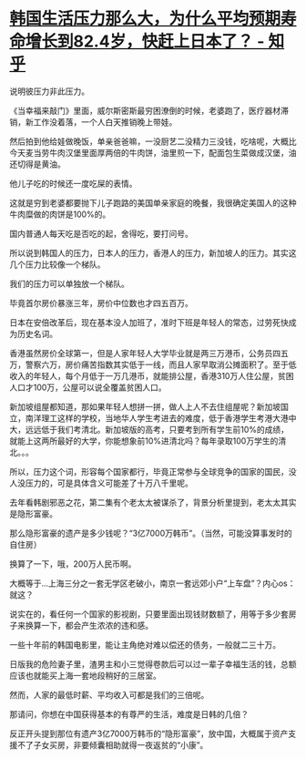 # [韩国生活压力那么大，为什么平均预期寿命增长到82.4岁，快赶上日本了？ - 知乎](https://www.zhihu.com/question/484162882/answer/2274168218)

说明彼压力非此压力。

《当幸福来敲门》里面，威尔斯密斯最穷困潦倒的时候，老婆跑了，医疗器材滞销，新工作没着落，一个人白天推销晚上带娃。

然后拍到他给娃做晚饭，单亲爸爸嘛，一没厨艺二没精力三没钱，吃啥呢，大概比今天麦当劳牛肉汉堡里面厚两倍的牛肉饼，油里煎一下，配面包生菜做成汉堡，油还切得是黄油。

他儿子吃的时候还一度吃屎的表情。

这就是穷到老婆都要抛下儿子跑路的美国单亲家庭的晚餐，我很确定美国人的这种牛肉糜做的肉饼是100%的。

国内普通人每天吃是否吃的起，舍得吃，要打问号。

所以说到韩国人的压力，日本人的压力，香港人的压力，新加坡人的压力。其实这几个压力比较像一个梯队。

我们的压力可以单独放一个梯队。

毕竟首尔房价暴涨三年，房价中位数也才四五百万。

日本在安倍改革后，现在基本没人加班了，准时下班是年轻人的常态，过劳死快成为历史名词。

香港虽然房价全球第一，但是人家年轻人大学毕业就是两三万港币，公务员四五万，警察六万，房价痛苦指数其实低于一线，而且人家早取消公摊面积了。至于低收入的年轻人，每个月低于一万几港币，就能排公屋，香港310万人住公屋，贫困人口才100万，公屋可以说全覆盖贫困人口。

新加坡组屋都知道，那如果年轻人想拼一拼，做人上人不去住组屋呢？新加坡国立，南洋理工这样的学校，当地华人学生考进去的难度，低于香港学生考港大港中大，远远低于我们考清北。新加坡版的高考，只要考到所有学生前10%的成绩，就能上这两所最好的大学，你能想象前10%进清北吗？每年录取100万学生的清北。。。

所以，压力这个词，形容每个国家都行，毕竟正常参与全球竞争的国家的国民，没人没压力的，可是具体含义可能差了十万八千里呢。

去年看韩剧邪恶之花，第二集有个老太太被谋杀了，背景分析里提到，老太太其实是隐形富豪。

那么隐形富豪的遗产是多少钱呢？“3亿7000万韩币”。（当然，可能没算事发时的自住房）

换算了一下，哦，200万人民币啊。

大概等于...上海三分之一套无学区老破小，南京一套远郊小户“上车盘”？内心os：就这？

说实在的，看任何一个国家的影视剧，只要里面出现钱财数额了，用等于多少套房子来换算一下，都会产生浓浓的违和感。

一些十年前的韩国电影里，能让主角绝对难以偿还的债务，一般就二三十万。

日版我的危险妻子里，渣男主和小三觉得卷款后可以过一辈子幸福生活的钱，总额应该也就能买上海一套地段稍好的三居室。

然而，人家的最低时薪、平均收入可都是我们的三倍呢。

那请问，你想在中国获得基本的有尊严的生活，难度是日韩的几倍？

反正开头提到那位有遗产3亿7000万韩币的“隐形富豪”，放中国，大概属于资产支援不了子女买房，非要倾囊相助就得一夜返贫的“小康”。
